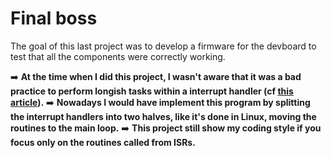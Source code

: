 # Final boss

The goal of this last project was to develop a firmware for the devboard to test that all the components were correctly working.

➡️ **At the time when I did this project, I wasn't aware that it was a bad practice to perform longish tasks within a interrupt handler (cf [this article][1]).**
➡️ **Nowadays I would have implement this program by splitting the interrupt handlers into two halves, like it's done in Linux, moving the routines to the main loop.**
➡️ **This project still show my coding style if you focus only on the routines called from ISRs.**



[1]: https://www.oreilly.com/library/view/linux-device-drivers/0596000081/ch09s05.html

